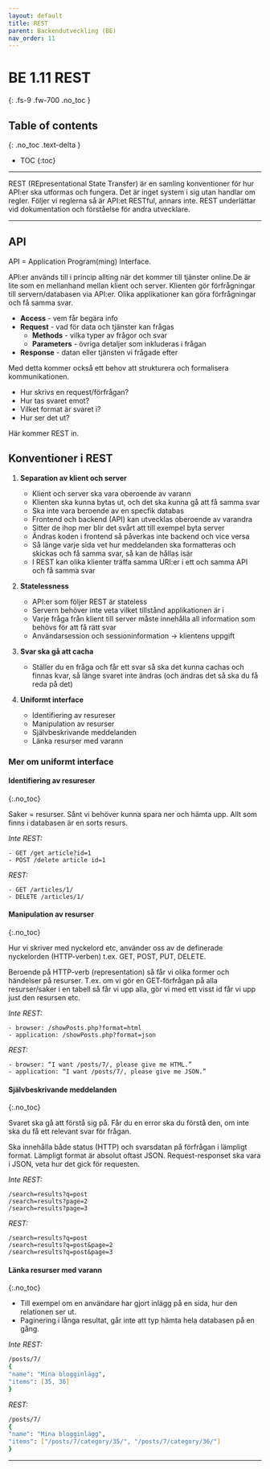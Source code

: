 ```yaml
---
layout: default
title: REST
parent: Backendutveckling (BE)
nav_order: 11
---
```


# BE 1.11 REST
{: .fs-9 .fw-700 .no_toc }

## Table of contents
{: .no_toc .text-delta }

- TOC
{:toc}

---

REST (REpresentational State Transfer) är en samling konventioner för hur API:er ska utformas och fungera. Det är inget system i sig utan handlar om regler. Följer vi reglerna så är API:et RESTful, annars inte. REST underlättar vid dokumentation och förståelse för andra utvecklare.

---

## API

API = Application Program(ming) Interface.

API:er används till i princip allting när det kommer till tjänster online.De är lite som en mellanhand mellan klient och server. Klienten gör förfrågningar till servern/databasen via API:er. Olika applikationer kan göra förfrågningar och få samma svar.

- **Access** - vem får begära info
- **Request** - vad för data och tjänster kan frågas
  - **Methods** - vilka typer av frågor och svar
  - **Parameters** - övriga detaljer som inkluderas i frågan
- **Response** - datan eller tjänsten vi frågade efter

Med detta kommer också ett behov att strukturera och formalisera kommunikationen. 

- Hur skrivs en request/förfrågan?
- Hur tas svaret emot?
- Vilket format är svaret i? 
- Hur ser det ut?

Här kommer REST in.

## Konventioner i REST

1. **Separation av klient och server**
	- Klient och server ska vara oberoende av varann
	- Klienten ska kunna bytas ut, och det ska kunna gå att få samma svar
	- Ska inte vara beroende av en specfik databas
	- Frontend och backend (API) kan utvecklas oberoende av varandra
	- Sitter de ihop mer blir det svårt att till exempel byta server
	- Ändras koden i frontend så påverkas inte backend och vice versa
	- Så länge varje sida vet hur meddelanden ska formatteras och skickas och få samma svar, så kan de hållas isär
	- I REST kan olika klienter träffa samma URI:er i ett och samma API och få samma svar

2. **Statelessness**
	- API:er som följer REST är stateless
	- Servern behöver inte veta vilket tillstånd applikationen är i
	- Varje fråga från klient till server måste innehålla all information som behövs för att få rätt svar
	- Användarsession och sessioninformation -> klientens uppgift

3. **Svar ska gå att cacha**
	- Ställer du en fråga och får ett svar så ska det kunna cachas och finnas kvar, så länge svaret inte ändras (och ändras det så ska du få reda på det)

4. **Uniformt interface**
	- Identifiering av resureser
	- Manipulation av resurser
	- Självbeskrivande meddelanden
	- Länka resurser med varann

### Mer om uniformt interface

#### Identifiering av resureser
{:.no_toc}

Saker = resurser. Sånt vi behöver kunna spara ner och hämta upp. Allt som finns i databasen är en sorts resurs.

*Inte REST:*
```
- GET /get article?id=1
- POST /delete article id=1
```

*REST:*
``` 
- GET /articles/1/
- DELETE /articles/1/
```

#### Manipulation av resurser
{:.no_toc}

Hur vi skriver med nyckelord etc, använder oss av de definerade nyckelorden (HTTP-verben) t.ex. GET, POST, PUT, DELETE.

Beroende på HTTP-verb (representation) så får vi olika former och händelser på resurser. T.ex. om vi gör en GET-förfrågan på alla resurser/saker i en tabell så får vi upp alla, gör vi med ett visst id får vi upp just den resursen etc.

*Inte REST:*
```
- browser: /showPosts.php?format=html
- application: /showPosts.php?format=json
```

*REST:*
```
- browser: “I want /posts/7/, please give me HTML.”
- application: “I want /posts/7/, please give me JSON.”
```

#### Självbeskrivande meddelanden
{:.no_toc}

Svaret ska gå att förstå sig på. Får du en error ska du förstå den, om inte ska du få ett relevant svar för frågan.

Ska innehålla både status (HTTP) och svarsdatan på förfrågan i lämpligt format. Lämpligt format är absolut oftast JSON. Request-responset ska vara i JSON, veta hur det gick för requesten.

*Inte REST:*
```
/search=results?q=post
/search=results?page=2
/search=results?page=3
```

*REST:*
```
/search=results?q=post
/search=results?q=post&page=2
/search=results?q=post&page=3
```

#### Länka resurser med varann
{:.no_toc}

- Till exempel om en användare har gjort inlägg på en sida, hur den relationen ser ut.
- Paginering i långa resultat, går inte att typ hämta hela databasen på en gång.

*Inte REST:*
```zsh
/posts/7/
{
"name": "Mina blogginlägg",
"items": [35, 36]
}
```

*REST:*
```zsh
/posts/7/
{
"name": "Mina blogginlägg",
"items": ["/posts/7/category/35/", "/posts/7/category/36/"]
}
```

---
